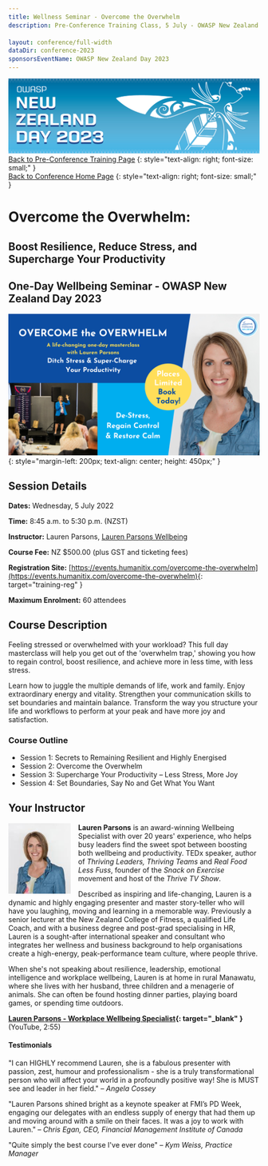```yaml
---
title: Wellness Seminar - Overcome the Overwhelm
description: Pre-Conference Training Class, 5 July - OWASP New Zealand Day 2023 

layout: conference/full-width
dataDir: conference-2023
sponsorsEventName: OWASP New Zealand Day 2023
---
```


[![Web Banner](/assets/images/2023_Banner_Graphic.jpg)](/conference/)   
[Back to Pre-Conference Training Page](training.md)
{: style="text-align: right; font-size: small;" }   
[Back to Conference Home Page](index.md)
{: style="text-align: right; font-size: small;" }   

# Overcome the Overwhelm: 
## Boost Resilience, Reduce Stress, and Supercharge Your Productivity

## One-Day Wellbeing Seminar - OWASP New Zealand Day 2023

![Class Display Ad](/assets/images/2023/Banner_Graphic-Overcome_the_Overwhelm.png){: style="margin-left: 200px; text-align: center; height: 450px;" }

## Session Details 

**Dates:** Wednesday, 5 July 2022

**Time:** 8:45 a.m. to 5:30 p.m. (NZST)

**Instructor:** Lauren Parsons, [Lauren Parsons Wellbeing](https://laurenparsonswellbeing.com/)   

**Course Fee:** NZ $500.00 (plus GST and ticketing fees)

**Registration Site:** [https://events.humanitix.com/overcome-the-overwhelm](https://events.humanitix.com/overcome-the-overwhelm){: target="training-reg" }

**Maximum Enrolment:** 60 attendees

## Course Description

Feeling stressed or overwhelmed with your workload? This full day masterclass will help you get out of the 'overwhelm trap,' showing you how to regain control, boost resilience, and achieve more in less time, with less stress.

Learn how to juggle the multiple demands of life, work and family. Enjoy extraordinary energy and vitality. Strengthen your communication skills to set boundaries and maintain balance. Transform the way you structure your life and workflows to perform at your peak and have more joy and satisfaction.

### Course Outline

* Session 1: Secrets to Remaining Resilient and Highly Energised
* Session 2: Overcome the Overwhelm
* Session 3: Supercharge Your Productivity – Less Stress, More Joy
* Session 4: Set Boundaries, Say No and Get What You Want

## Your Instructor

<img src="/assets/images/2023/Photo-Lauren_Parsons.jpeg" alt="Photo of Lauren Parsons" style="float: left; width: 125px; margin-right: 15px;" />

**Lauren Parsons** is an award-winning Wellbeing Specialist with over 20 years' experience, who helps busy leaders find the 
sweet spot between boosting both wellbeing and productivity. TEDx speaker, author of *Thriving Leaders, Thriving Teams* and 
*Real Food Less Fuss*, founder of the *Snack on Exercise* movement and host of the *Thrive TV Show*.

Described as inspiring and life-changing, Lauren is a dynamic and highly engaging presenter and master story-teller who will have you laughing, moving and learning in a memorable way. Previously a senior lecturer at the New Zealand College of Fitness, a qualified Life Coach, and with a business degree and post-grad specialising in HR, Lauren is a sought-after international speaker and consultant who integrates her wellness and business background to help organisations create a high-energy, peak-performance team culture, where people thrive.

When she's not speaking about resilience, leadership, emotional intelligence and workplace wellbeing, Lauren is at home in rural Manawatu, 
where she lives with her husband, three children and a menagerie of animals. She can often be found hosting dinner parties, playing board 
games, or spending time outdoors.

**[Lauren Parsons - Workplace Wellbeing Specialist](https://www.youtube.com/watch?v=kBxwcjxBrA4){: target="_blank" }** (YouTube, 2:55)

#### Testimonials

"I can HIGHLY recommend Lauren, she is a fabulous presenter with passion, zest, humour and professionalism - she is a truly transformational person who will affect your world in a profoundly positive way! She is MUST see and leader in her field." – *Angela Cossey*

"Lauren Parsons shined bright as a keynote speaker at FMI’s PD Week, engaging our delegates with an endless supply of energy that had them up and moving around with a smile on their faces. It was a joy to work with Lauren." – *Chris Egan, CEO, Financial Management Institute of Canada*

"Quite simply the best course I've ever done" – *Kym Weiss, Practice Manager*
